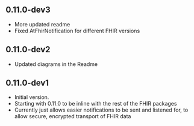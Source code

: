 ## 0.11.0-dev3

- More updated readme
- Fixed AtFhirNotification for different FHIR versions

## 0.11.0-dev2

- Updated diagrams in the Readme

## 0.11.0-dev1

- Initial version.
- Starting with 0.11.0 to be inline with the rest of the FHIR packages
- Currently just allows easier notifications to be sent and listened for, to allow secure, encrypted transport of FHIR data
